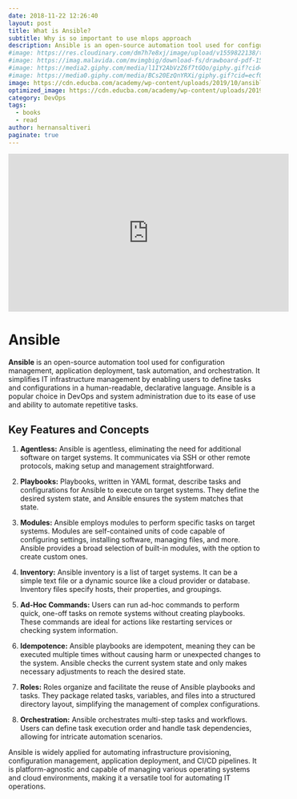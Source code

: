 ```yaml
---
date: 2018-11-22 12:26:40
layout: post
title: What is Ansible?
subtitle: Why is so important to use mlops approach
description: Ansible is an open-source automation tool used for configuration management, application deployment, task automation, and orchestration...
#image: https://res.cloudinary.com/dm7h7e8xj/image/upload/v1559822138/theme9_v273a9.jpg
#image: https://imag.malavida.com/mvimgbig/download-fs/drawboard-pdf-15322-5.jpg
#image: https://media2.giphy.com/media/l1IY2AbVzZ6f7tGQo/giphy.gif?cid=ecf05e47c46f4c993306fa86540461d15f358257b387d43f&rid=giphy.gif
#image: https://media0.giphy.com/media/BCs20EzQnYRXi/giphy.gif?cid=ecf05e47f232b1b79d83818de57145545e1c0893e38473eb&rid=giphy.gif
image: https://cdn.educba.com/academy/wp-content/uploads/2019/10/ansible-architecture.png
optimized_image: https://cdn.educba.com/academy/wp-content/uploads/2019/10/ansible-architecture.png
category: DevOps
tags:
  - books
  - read
author: hernansaltiveri
paginate: true
---
```


<iframe width="560" height="315" src="https://www.youtube.com/embed/xRMPKQweySE?si=rb9IXFDr432KAwUA" title="YouTube video player" frameborder="0" allow="accelerometer; autoplay; clipboard-write; encrypted-media; gyroscope; picture-in-picture; web-share" allowfullscreen></iframe>

# Ansible

**Ansible** is an open-source automation tool used for configuration management, application deployment, task automation, and orchestration. It simplifies IT infrastructure management by enabling users to define tasks and configurations in a human-readable, declarative language. Ansible is a popular choice in DevOps and system administration due to its ease of use and ability to automate repetitive tasks.

## Key Features and Concepts

1. **Agentless:** Ansible is agentless, eliminating the need for additional software on target systems. It communicates via SSH or other remote protocols, making setup and management straightforward.

2. **Playbooks:** Playbooks, written in YAML format, describe tasks and configurations for Ansible to execute on target systems. They define the desired system state, and Ansible ensures the system matches that state.

3. **Modules:** Ansible employs modules to perform specific tasks on target systems. Modules are self-contained units of code capable of configuring settings, installing software, managing files, and more. Ansible provides a broad selection of built-in modules, with the option to create custom ones.

4. **Inventory:** Ansible inventory is a list of target systems. It can be a simple text file or a dynamic source like a cloud provider or database. Inventory files specify hosts, their properties, and groupings.

5. **Ad-Hoc Commands:** Users can run ad-hoc commands to perform quick, one-off tasks on remote systems without creating playbooks. These commands are ideal for actions like restarting services or checking system information.

6. **Idempotence:** Ansible playbooks are idempotent, meaning they can be executed multiple times without causing harm or unexpected changes to the system. Ansible checks the current system state and only makes necessary adjustments to reach the desired state.

7. **Roles:** Roles organize and facilitate the reuse of Ansible playbooks and tasks. They package related tasks, variables, and files into a structured directory layout, simplifying the management of complex configurations.

8. **Orchestration:** Ansible orchestrates multi-step tasks and workflows. Users can define task execution order and handle task dependencies, allowing for intricate automation scenarios.

Ansible is widely applied for automating infrastructure provisioning, configuration management, application deployment, and CI/CD pipelines. It is platform-agnostic and capable of managing various operating systems and cloud environments, making it a versatile tool for automating IT operations.
